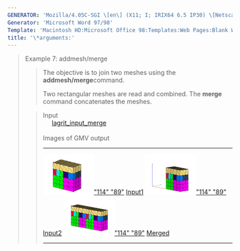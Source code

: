 ```yaml
---
GENERATOR: 'Mozilla/4.05C-SGI \[en\] (X11; I; IRIX64 6.5 IP30) \[Netscape\]'
Generator: 'Microsoft Word 97/98'
Template: 'Macintosh HD:Microsoft Office 98:Templates:Web Pages:Blank Web Page'
title: '\*arguments:'
---
```


> Example 7: addmesh/merge
>
> > The objective is to join two meshes using the
> > **addmesh/merge**command.
> >
> > Two rectangular meshes are read and combined. The **merge** command
> > concatenates the meshes.
>
> > Input\
> >      [lagrit\_input\_merge](../input_output/lagrit_input_merge)\
> >  \
> > Images of GMV output
> >
> >   ----------------------------------------------------------------------------------------------------------------------------------------------------------------- ----------------------------------------------------------------------------------------------------------------------------------------------------------------- -----------------------------------------------------------------------------------------------------------------------------------------------------------------
> >   [![](image/addmesh_merge/addmesh_mesh1_tn.gif)"114" "89"](image/addmesh_merge/addmesh_mesh1.gif) [Input1](image/addmesh_merge/addmesh_mesh1.gif)   [![](image/addmesh_merge/addmesh_mesh2_tn.gif)"114" "89"](image/addmesh_merge/addmesh_mesh2.gif) [Input2](image/addmesh_merge/addmesh_mesh2.gif)   [![](image/addmesh_merge/addmesh_mesh3_tn.gif)"114" "89"](image/addmesh_merge/addmesh_mesh3.gif) [Merged](image/addmesh_merge/addmesh_mesh3.gif)
> >   ----------------------------------------------------------------------------------------------------------------------------------------------------------------- ----------------------------------------------------------------------------------------------------------------------------------------------------------------- -----------------------------------------------------------------------------------------------------------------------------------------------------------------
> >
> >
